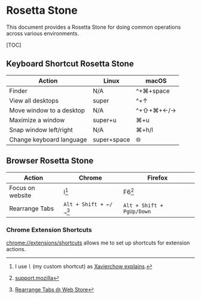 # Rosetta Stone

This document provides a Rosetta Stone for doing common operations across
various environments.

[TOC]

## Keyboard Shortcut Rosetta Stone

Action                   | Linux       | macOS
------------------------ | -------     | ---------
Finder                   | N/A         | ^+⌘+space
View all desktops        | super       | ^+↑
Move window to a desktop | N/A         | ^+⇧+⌘+←/→
Maximize a window        | super+u     | ⌘+u
Snap window left/right   | N/A         | ⌘+h/l
Change keyboard language | super+space | 🌐

## Browser Rosetta Stone

Action                   | Chrome                     | Firefox
------------------------ | -------                    | ---------
Focus on website         | l[^1]                      | F6[^2]
Rearrange Tabs           | `Alt + Shift + ←/→`[^3]    | `Alt + Shift + PgUp/Down`

### Chrome Extension Shortcuts

[chrome://extensions/shortcuts](chrome://extensions/shortcuts) allows me to set
up shortcuts for extension actions.

[^1]: I use `l` (my custom shortcut) as [Xavierchow explains](https://xavierchow.github.io/2016/03/07/vimium-leave-address-bar/).
[^2]: [support.mozilla](https://support.mozilla.org/bm/questions/1210451)
[^3]: [Rearrange Tabs @ Web Store](https://chrome.google.com/webstore/detail/ccnnhhnmpoffieppjjkhdakcoejcpbga)
